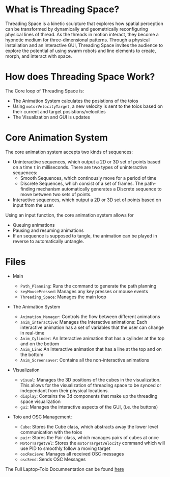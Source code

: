 # What is Threading Space?
Threading Space is a kinetic sculpture that explores how spatial perception can be transformed by dynamically and geometrically reconfiguring physical lines of thread. As the threads in motion interact, they become a hypnotic medium for three-dimensional patterns. Through a physical installation and an interactive GUI, Threading Space invites the audience to explore the potential of using swarm robots and line elements to create, morph, and interact with space.

# How does Threading Space Work?
The Core loop of Threading Space is:
- The Animation System calculates the posistions of the toios
- Using `motorVelocityTarget`, a new velocity is sent to the toios based on their current and target posistions/velocities
- The Visualization and GUI is updates

# Core Animation System
The core animation system accepts two kinds of sequences:
- Uninteractive sequences, which output a 2D or 3D set of points based on a time `t` in milliseconds. There are two types of uninteractive sequences:
  - Smooth Sequences, which continously move for a period of time
  - Discrete Sequences, which consist of a set of frames. The path-finding mechanism automatically generates a Discrete sequence to move between two sets of points.
- Interactive sequences, which output a 2D or 3D set of points based on input from the user.

Using an input function, the core animation system allows for
- Queuing animations
- Pausing and resuming animations
- If an sequence is supposed to tangle, the animation can be played in reverse to automatically untangle.

# Files
- Main
  - `Path_Planning`: Runs the command to generate the path planning
  - `keyMousePressed`: Manages any key presses or mouse events
  - `Threading_Space`: Manages the main loop
 
- The Animation System
  - `Animation_Manager`: Controls the flow between different animations
  - `anim_interactive`: Manages the Interactive animations: Each interactive animation has a set of variables that the user can change in real-time
  - `Anim_Cylinder`: An Interactive animation that has a cylinder at the top and on the bottom
  - `Anim_Line`:  An Interactive animation that has a line at the top and on the bottom
  - `Anim_Screensaver`:  Contains all the non-interactive animations

- Visualization
  - `visual`: Manages the 3D positions of the cubes in the visualization. This allows for the visualization of threading space to be synced or independant from their physical locations.
  - `display`: Contains the 3d components that make up the threading space visualization
  - `gui`: Manages the interactive aspects of the GUI, (i.e. the buttons)
 
- Toio and OSC Management:
  - `Cube`:  Stores the Cube class, which abstracts away the lower level communication with the toios
  - `pair`: Stores the Pair class, which manages pairs of cubes at once
  - `MotorTargetVel`: Stores the `motorTargetVelocity` command which will use PID to smoothly follow a moving target
  - `oscRecieve`: Manages all received OSC messages
  - `oscSend`: Sends OSC Messages


The Full Laptop-Toio Documnentation can be found [here](https://github.com/AxLab-UofC/Laptop-TOIO)
